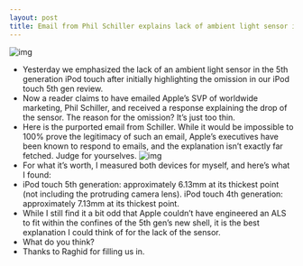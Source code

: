 ```yaml
---
layout: post
title: Email from Phil Schiller explains lack of ambient light sensor in 5th gen iPod touch
---
```

![img](http://media.idownloadblog.com/wp-content/uploads/2012/10/iPhone-5-vs-iPod-touch-5g-Ambient-Light-Sensor.jpg)
* Yesterday we emphasized the lack of an ambient light sensor in the 5th generation iPod touch after initially highlighting the omission in our iPod touch 5th gen review.
* Now a reader claims to have emailed Apple’s SVP of worldwide marketing, Phil Schiller, and received a response explaining the drop of the sensor. The reason for the omission? It’s just too thin.
* Here is the purported email from Schiller. While it would be impossible to 100% prove the legitimacy of such an email, Apple’s executives have been known to respond to emails, and the explanation isn’t exactly far fetched. Judge for yourselves.
![img](http://media.idownloadblog.com/wp-content/uploads/2012/10/Phil-Schiller-Email-light-sensor.jpg)
* For what it’s worth, I measured both devices for myself, and here’s what I found:
* iPod touch 5th generation: approximately 6.13mm at its thickest point (not including the protruding camera lens). iPod touch 4th generation: approximately 7.13mm at its thickest point.
* While I still find it a bit odd that Apple couldn’t have engineered an ALS to fit within the confines of the 5th gen’s new shell, it is the best explanation I could think of for the lack of the sensor.
* What do you think?
* Thanks to Raghid for filling us in.

